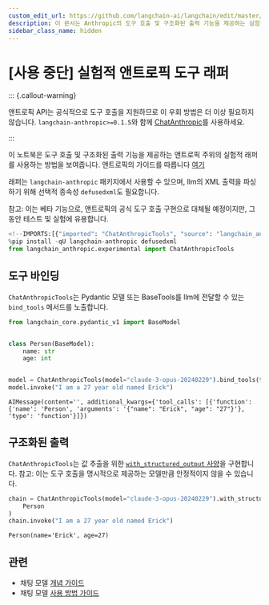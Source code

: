 ```yaml
---
custom_edit_url: https://github.com/langchain-ai/langchain/edit/master/docs/docs/integrations/chat/anthropic_functions.ipynb
description: 이 문서는 Anthropic의 도구 호출 및 구조화된 출력 기능을 제공하는 실험적 래퍼 사용법을 설명합니다.
sidebar_class_name: hidden
---
```


# [사용 중단] 실험적 앤트로픽 도구 래퍼

::: {.callout-warning}

앤트로픽 API는 공식적으로 도구 호출을 지원하므로 이 우회 방법은 더 이상 필요하지 않습니다. `langchain-anthropic>=0.1.5`와 함께 [ChatAnthropic](/docs/integrations/chat/anthropic)를 사용하세요.

:::

이 노트북은 도구 호출 및 구조화된 출력 기능을 제공하는 앤트로픽 주위의 실험적 래퍼를 사용하는 방법을 보여줍니다. 앤트로픽의 가이드를 따릅니다 [여기](https://docs.anthropic.com/claude/docs/functions-external-tools)

래퍼는 `langchain-anthropic` 패키지에서 사용할 수 있으며, llm의 XML 출력을 파싱하기 위해 선택적 종속성 `defusedxml`도 필요합니다.

참고: 이는 베타 기능으로, 앤트로픽의 공식 도구 호출 구현으로 대체될 예정이지만, 그동안 테스트 및 실험에 유용합니다.

```python
<!--IMPORTS:[{"imported": "ChatAnthropicTools", "source": "langchain_anthropic.experimental", "docs": "https://api.python.langchain.com/en/latest/experimental/langchain_anthropic.experimental.ChatAnthropicTools.html", "title": "[Deprecated] Experimental Anthropic Tools Wrapper"}]-->
%pip install -qU langchain-anthropic defusedxml
from langchain_anthropic.experimental import ChatAnthropicTools
```


## 도구 바인딩

`ChatAnthropicTools`는 Pydantic 모델 또는 BaseTools를 llm에 전달할 수 있는 `bind_tools` 메서드를 노출합니다.

```python
from langchain_core.pydantic_v1 import BaseModel


class Person(BaseModel):
    name: str
    age: int


model = ChatAnthropicTools(model="claude-3-opus-20240229").bind_tools(tools=[Person])
model.invoke("I am a 27 year old named Erick")
```


```output
AIMessage(content='', additional_kwargs={'tool_calls': [{'function': {'name': 'Person', 'arguments': '{"name": "Erick", "age": "27"}'}, 'type': 'function'}]})
```


## 구조화된 출력

`ChatAnthropicTools`는 값 추출을 위한 [`with_structured_output` 사양](/docs/how_to/structured_output)을 구현합니다. 참고: 이는 도구 호출을 명시적으로 제공하는 모델만큼 안정적이지 않을 수 있습니다.

```python
chain = ChatAnthropicTools(model="claude-3-opus-20240229").with_structured_output(
    Person
)
chain.invoke("I am a 27 year old named Erick")
```


```output
Person(name='Erick', age=27)
```


## 관련

- 채팅 모델 [개념 가이드](/docs/concepts/#chat-models)
- 채팅 모델 [사용 방법 가이드](/docs/how_to/#chat-models)